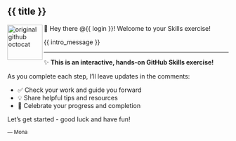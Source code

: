 ## {{ title }}

<img alt="original github octocat" src="https://github.com/Kiwibank/kb-skills-golden-path-tutorial/blob/main/assets/Octokiwi.png" align="left" height="80px" />

👋 Hey there @{{ login }}! Welcome to your Skills exercise!

{{ intro_message }}

---

✨ **This is an interactive, hands-on GitHub Skills exercise!**

As you complete each step, I’ll leave updates in the comments:

- ✅ Check your work and guide you forward
- 💡 Share helpful tips and resources
- 🚀 Celebrate your progress and completion

Let’s get started - good luck and have fun!

<sub>— Mona</sub>
